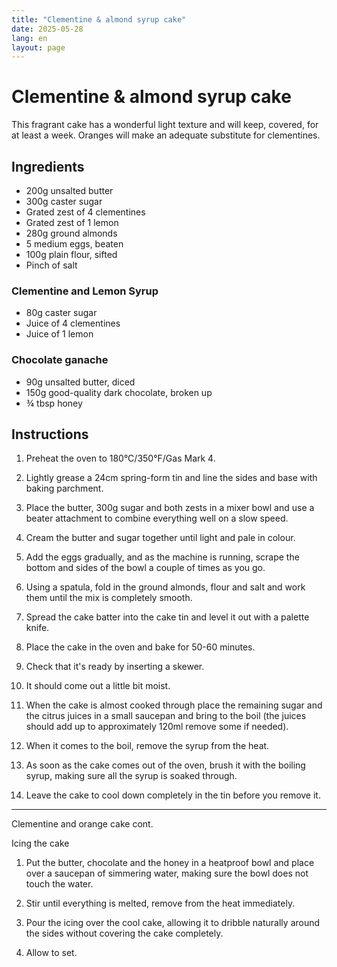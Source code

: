 ```yaml
---
title: "Clementine & almond syrup cake"
date: 2025-05-28
lang: en
layout: page
---
```

# Clementine & almond syrup cake

This fragrant cake has a wonderful light texture and will keep, covered, for at least a week. Oranges will make an adequate substitute for clementines.

## Ingredients
* 200g unsalted butter
* 300g caster sugar
* Grated zest of 4 clementines
* Grated zest of 1 lemon
* 280g ground almonds
* 5 medium eggs, beaten
* 100g plain flour, sifted
* Pinch of salt

### Clementine and Lemon Syrup
* 80g caster sugar
* Juice of 4 clementines
* Juice of 1 lemon

### Chocolate ganache
* 90g unsalted butter, diced
* 150g good-quality dark chocolate, broken up
* ¾ tbsp honey

## Instructions

1. Preheat the oven to 180°C/350°F/Gas Mark 4.
2. Lightly grease a 24cm spring-form tin and line the sides and base with baking parchment.
3. Place the butter, 300g sugar and both zests in a mixer bowl and use a beater attachment to combine everything well on a slow speed.
4. Cream the butter and sugar together until light and pale in colour.
5. Add the eggs gradually, and as the machine is running, scrape the bottom and sides of the bowl a couple of times as you go.
6. Using a spatula, fold in the ground almonds, flour and salt and work them until the mix is completely smooth.
7. Spread the cake batter into the cake tin and level it out with a palette knife.
8. Place the cake in the oven and bake for 50-60 minutes.
9. Check that it's ready by inserting a skewer.
10. It should come out a little bit moist.
    
11. When the cake is almost cooked through place the remaining sugar and the citrus juices in a small saucepan and bring to the boil (the juices should add up to approximately 120ml remove some if needed).
    
12. When it comes to the boil, remove the syrup from the heat.
    
13. As soon as the cake comes out of the oven, brush it with the boiling syrup, making sure all the syrup is soaked through.
    
14. Leave the cake to cool down completely in the tin before you remove it.

---

Clementine and orange cake cont.

Icing the cake

1.  Put the butter, chocolate and the honey in a heatproof bowl and place over a saucepan of simmering water, making sure the bowl does not touch the water.
   
2.  Stir until everything is melted, remove from the heat immediately.
   
3.  Pour the icing over the cool cake, allowing it to dribble naturally around the sides without covering the cake completely.
   
4.  Allow to set.

